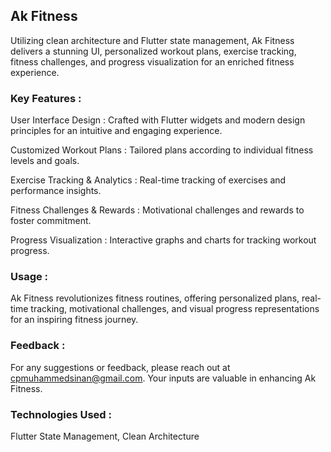 ## Ak Fitness

Utilizing clean architecture and Flutter state management, Ak Fitness delivers a stunning UI, personalized workout plans, exercise tracking, fitness challenges, and progress visualization for an enriched fitness experience.

### Key Features :

User Interface Design : Crafted with Flutter widgets and modern design principles for an intuitive and engaging experience.

Customized Workout Plans : Tailored plans according to individual fitness levels and goals.

Exercise Tracking & Analytics : Real-time tracking of exercises and performance insights.

Fitness Challenges & Rewards : Motivational challenges and rewards to foster commitment.

Progress Visualization : Interactive graphs and charts for tracking workout progress.

### Usage :

Ak Fitness revolutionizes fitness routines, offering personalized plans, real-time tracking, motivational challenges, and visual progress representations for an inspiring fitness journey.

### Feedback :

For any suggestions or feedback, please reach out at cpmuhammedsinan@gmail.com. Your inputs are valuable in enhancing Ak Fitness.

### Technologies Used :

Flutter State Management, Clean Architecture
